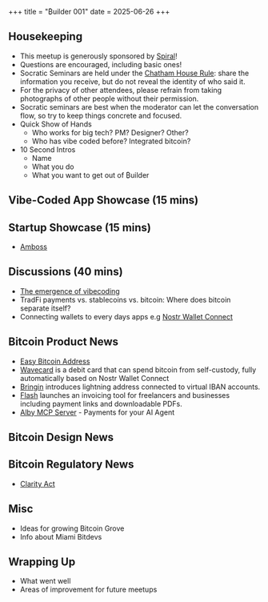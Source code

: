 +++
title = "₿uilder 001"
date = 2025-06-26
+++

Housekeeping
------------

- This meetup is generously sponsored by [Spiral](https://spiral.xyz/)!
- Questions are encouraged, including basic ones!
- Socratic Seminars are held under the [Chatham House Rule](https://www.chathamhouse.org/about-us/chatham-house-rule): share the information you receive, but do not reveal the identity of who said it.
- For the privacy of other attendees, please refrain from taking photographs of other people without their permission.
- Socratic seminars are best when the moderator can let the conversation flow, so try to keep things concrete and focused.
- Quick Show of Hands
  - Who works for big tech? PM? Designer? Other?
  - Who has vibe coded before? Integrated bitcoin?
- 10 Second Intros
  - Name
  - What you do
  - What you want to get out of ₿uilder

Vibe-Coded App Showcase (15 mins)
----

Startup Showcase (15 mins)     
----
 - [Amboss](https://amboss.tech/blog/introducing-rails)

Discussions (40 mins)
----
- [The emergence of vibecoding](https://changelog.com/friends/96)
- TradFi payments vs. stablecoins vs. bitcoin: Where does bitcoin separate itself?
- Connecting wallets to every days apps e.g [Nostr Wallet Connect](https://nwc.dev/)

Bitcoin Product News
----
- [Easy Bitcoin Address](https://easybitcoinaddress.me/)
- [Wavecard](https://www.wave.space/blog/how-to-spend-bitcoin-btc-at-150m-merchants-worldwide-directly-from-self-custody) is a debit card that can spend bitcoin from self-custody, fully automatically based on Nostr Wallet Connect
- [Bringin](https://x.com/bringinxyz/status/1937833430688952451) introduces lightning address connected to virtual IBAN accounts.
- [Flash](https://x.com/LightningNewsX/status/1932709940776612083) launches an invoicing tool for freelancers and businesses including payment links and downloadable PDFs.
- [Alby MCP Server](https://blog.getalby.com/alby-mcp-server-payments-for-your-ai-agent/) - Payments for your AI Agent

Bitcoin Design News
----

Bitcoin Regulatory News
----
- [Clarity Act](https://www.coincenter.org/its-time-to-pass-the-clarity-act/)

Misc
----
- Ideas for growing Bitcoin Grove
- Info about Miami Bitdevs

Wrapping Up
-----
- What went well
- Areas of improvement for future meetups

